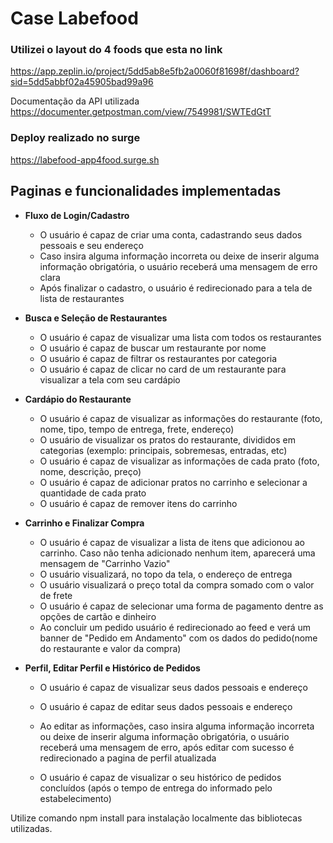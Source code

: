 # Case Labefood

### Utilizei o layout do 4 foods que esta no link 
https://app.zeplin.io/project/5dd5ab8e5fb2a0060f81698f/dashboard?sid=5dd5abbf02a45905bad99a96

Documentação da API utilizada 
https://documenter.getpostman.com/view/7549981/SWTEdGtT


### Deploy realizado no surge
https://labefood-app4food.surge.sh

## Paginas e funcionalidades implementadas

- **Fluxo de Login/Cadastro**
    - O usuário é capaz de criar uma conta, cadastrando seus dados pessoais e seu endereço
    - Caso insira alguma informação incorreta ou deixe de inserir alguma informação obrigatória, o usuário receberá uma mensagem de erro clara
    - Após finalizar o cadastro, o usuário é redirecionado para a tela de lista de restaurantes
- **Busca e Seleção de Restaurantes**
    - O usuário é capaz de visualizar uma lista com todos os restaurantes
    - O usuário é capaz de buscar um restaurante por nome
    - O usuário é capaz de filtrar os restaurantes por categoria
    - O usuário é capaz de clicar no card de um restaurante para visualizar a tela com seu cardápio
- **Cardápio do Restaurante**
    - O usuário é capaz de visualizar as informações do restaurante (foto, nome, tipo, tempo de entrega, frete, endereço)
    - O usuário  de visualizar os pratos do restaurante, divididos em categorias (exemplo: principais, sobremesas, entradas, etc)
    - O usuário é capaz de visualizar as informações de cada prato (foto, nome, descrição, preço)
    - O usuário é capaz de adicionar pratos no carrinho e selecionar a quantidade de cada prato
    - O usuário é capaz de remover itens do carrinho
- **Carrinho e Finalizar Compra**
    - O usuário é capaz de visualizar a lista de itens que adicionou ao carrinho. Caso não tenha adicionado nenhum item, aparecerá uma mensagem de "Carrinho Vazio"
    - O usuário  visualizará, no topo da tela, o endereço de entrega
    - O usuário visualizará o preço total da compra somado com o valor de frete
    - O usuário é capaz de selecionar uma forma de pagamento dentre as opções de cartão e dinheiro
    - Ao concluir um pedido usuário é redirecionado ao feed e  verá um banner de "Pedido em Andamento" com os dados do pedido(nome do restaurante e valor da compra)

- **Perfil, Editar Perfil e Histórico de Pedidos**
    - O usuário é capaz de visualizar seus dados pessoais e endereço
    - O usuário é capaz de editar seus dados pessoais e endereço
    
    - Ao editar as informações, caso insira alguma informação incorreta ou deixe de inserir alguma informação obrigatória, o usuário receberá uma mensagem de erro, após editar com sucesso é redirecionado a pagina de perfil atualizada

    - O usuário é capaz de visualizar o seu histórico de pedidos concluídos  (após o tempo de entrega do informado pelo estabelecimento)


Utilize comando npm install para instalação localmente das bibliotecas utilizadas.